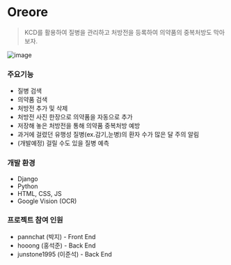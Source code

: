 # Oreore

> KCD를 활용하여 질병을 관리하고 처방전을 등록하여 의약품의 중복처방도 막아보자.

![image](https://user-images.githubusercontent.com/37801041/96885215-5ad1b780-14bd-11eb-9bc2-87aca2bdeb93.png)



### 주요기능

- 질병 검색
- 의약품 검색
- 처방전 추가 및 삭제
- 처방전 사진 한장으로 의약품을 자동으로 추가
- 저장해 놓은 처방전을 통해 의약품 중복처방 예방
- 과거에 걸렸던 유행성 질병(ex.감기,눈병)의 환자 수가 많은 달 주의 알림
- (개발예정) 걸릴 수도 있을 질병 예측



### 개발 환경

- Django
- Python
- HTML, CSS, JS
- Google Vision (OCR)



### 프로젝트 참여 인원

- pannchat (박지) - Front End
- hooong (홍석준) - Back End
- junstone1995 (이준석) - Back End


